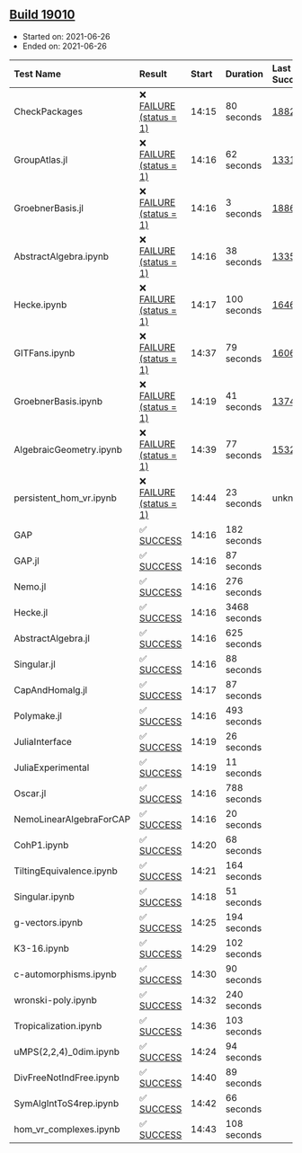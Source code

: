 ## [Build 19010](https://oscarci.mathematik.uni-kl.de/job/oscar/19010/)

* Started on: 2021-06-26
* Ended on: 2021-06-26

| Test Name    | Result | Start | Duration | Last Success | First Failure |
|:-------------|:-------|:------|:---------|:-------------|:--------------|
| CheckPackages | ❌ [FAILURE (status = 1)](https://oscarci.mathematik.uni-kl.de/job/oscar/19010/artifact/logs/build-19010/CheckPackages.log) | 14:15 | 80 seconds | [18822](https://oscarci.mathematik.uni-kl.de/job/oscar/18822/) | [18823](https://oscarci.mathematik.uni-kl.de/job/oscar/18823/) |
| GroupAtlas.jl | ❌ [FAILURE (status = 1)](https://oscarci.mathematik.uni-kl.de/job/oscar/19010/artifact/logs/build-19010/GroupAtlas.jl.log) | 14:16 | 62 seconds | [13311](https://oscarci.mathematik.uni-kl.de/job/oscar/13311/) | [13312](https://oscarci.mathematik.uni-kl.de/job/oscar/13312/) |
| GroebnerBasis.jl | ❌ [FAILURE (status = 1)](https://oscarci.mathematik.uni-kl.de/job/oscar/19010/artifact/logs/build-19010/GroebnerBasis.jl.log) | 14:16 | 3 seconds | [18864](https://oscarci.mathematik.uni-kl.de/job/oscar/18864/) | [18865](https://oscarci.mathematik.uni-kl.de/job/oscar/18865/) |
| AbstractAlgebra.ipynb | ❌ [FAILURE (status = 1)](https://oscarci.mathematik.uni-kl.de/job/oscar/19010/artifact/logs/build-19010/AbstractAlgebra.ipynb.log) | 14:16 | 38 seconds | [13355](https://oscarci.mathematik.uni-kl.de/job/oscar/13355/) | [13356](https://oscarci.mathematik.uni-kl.de/job/oscar/13356/) |
| Hecke.ipynb | ❌ [FAILURE (status = 1)](https://oscarci.mathematik.uni-kl.de/job/oscar/19010/artifact/logs/build-19010/Hecke.ipynb.log) | 14:17 | 100 seconds | [16463](https://oscarci.mathematik.uni-kl.de/job/oscar/16463/) | [16464](https://oscarci.mathematik.uni-kl.de/job/oscar/16464/) |
| GITFans.ipynb | ❌ [FAILURE (status = 1)](https://oscarci.mathematik.uni-kl.de/job/oscar/19010/artifact/logs/build-19010/GITFans.ipynb.log) | 14:37 | 79 seconds | [16068](https://oscarci.mathematik.uni-kl.de/job/oscar/16068/) | [16069](https://oscarci.mathematik.uni-kl.de/job/oscar/16069/) |
| GroebnerBasis.ipynb | ❌ [FAILURE (status = 1)](https://oscarci.mathematik.uni-kl.de/job/oscar/19010/artifact/logs/build-19010/GroebnerBasis.ipynb.log) | 14:19 | 41 seconds | [13748](https://oscarci.mathematik.uni-kl.de/job/oscar/13748/) | [13749](https://oscarci.mathematik.uni-kl.de/job/oscar/13749/) |
| AlgebraicGeometry.ipynb | ❌ [FAILURE (status = 1)](https://oscarci.mathematik.uni-kl.de/job/oscar/19010/artifact/logs/build-19010/AlgebraicGeometry.ipynb.log) | 14:39 | 77 seconds | [15322](https://oscarci.mathematik.uni-kl.de/job/oscar/15322/) | [15323](https://oscarci.mathematik.uni-kl.de/job/oscar/15323/) |
| persistent_hom_vr.ipynb | ❌ [FAILURE (status = 1)](https://oscarci.mathematik.uni-kl.de/job/oscar/19010/artifact/logs/build-19010/persistent_hom_vr.ipynb.log) | 14:44 | 23 seconds | unknown | unknown |
| GAP | ✅ [SUCCESS](https://oscarci.mathematik.uni-kl.de/job/oscar/19010/artifact/logs/build-19010/GAP.log) | 14:16 | 182 seconds |  |  |
| GAP.jl | ✅ [SUCCESS](https://oscarci.mathematik.uni-kl.de/job/oscar/19010/artifact/logs/build-19010/GAP.jl.log) | 14:16 | 87 seconds |  |  |
| Nemo.jl | ✅ [SUCCESS](https://oscarci.mathematik.uni-kl.de/job/oscar/19010/artifact/logs/build-19010/Nemo.jl.log) | 14:16 | 276 seconds |  |  |
| Hecke.jl | ✅ [SUCCESS](https://oscarci.mathematik.uni-kl.de/job/oscar/19010/artifact/logs/build-19010/Hecke.jl.log) | 14:16 | 3468 seconds |  |  |
| AbstractAlgebra.jl | ✅ [SUCCESS](https://oscarci.mathematik.uni-kl.de/job/oscar/19010/artifact/logs/build-19010/AbstractAlgebra.jl.log) | 14:16 | 625 seconds |  |  |
| Singular.jl | ✅ [SUCCESS](https://oscarci.mathematik.uni-kl.de/job/oscar/19010/artifact/logs/build-19010/Singular.jl.log) | 14:16 | 88 seconds |  |  |
| CapAndHomalg.jl | ✅ [SUCCESS](https://oscarci.mathematik.uni-kl.de/job/oscar/19010/artifact/logs/build-19010/CapAndHomalg.jl.log) | 14:17 | 87 seconds |  |  |
| Polymake.jl | ✅ [SUCCESS](https://oscarci.mathematik.uni-kl.de/job/oscar/19010/artifact/logs/build-19010/Polymake.jl.log) | 14:16 | 493 seconds |  |  |
| JuliaInterface | ✅ [SUCCESS](https://oscarci.mathematik.uni-kl.de/job/oscar/19010/artifact/logs/build-19010/JuliaInterface.log) | 14:19 | 26 seconds |  |  |
| JuliaExperimental | ✅ [SUCCESS](https://oscarci.mathematik.uni-kl.de/job/oscar/19010/artifact/logs/build-19010/JuliaExperimental.log) | 14:19 | 11 seconds |  |  |
| Oscar.jl | ✅ [SUCCESS](https://oscarci.mathematik.uni-kl.de/job/oscar/19010/artifact/logs/build-19010/Oscar.jl.log) | 14:16 | 788 seconds |  |  |
| NemoLinearAlgebraForCAP | ✅ [SUCCESS](https://oscarci.mathematik.uni-kl.de/job/oscar/19010/artifact/logs/build-19010/NemoLinearAlgebraForCAP.log) | 14:16 | 20 seconds |  |  |
| CohP1.ipynb | ✅ [SUCCESS](https://oscarci.mathematik.uni-kl.de/job/oscar/19010/artifact/logs/build-19010/CohP1.ipynb.log) | 14:20 | 68 seconds |  |  |
| TiltingEquivalence.ipynb | ✅ [SUCCESS](https://oscarci.mathematik.uni-kl.de/job/oscar/19010/artifact/logs/build-19010/TiltingEquivalence.ipynb.log) | 14:21 | 164 seconds |  |  |
| Singular.ipynb | ✅ [SUCCESS](https://oscarci.mathematik.uni-kl.de/job/oscar/19010/artifact/logs/build-19010/Singular.ipynb.log) | 14:18 | 51 seconds |  |  |
| g-vectors.ipynb | ✅ [SUCCESS](https://oscarci.mathematik.uni-kl.de/job/oscar/19010/artifact/logs/build-19010/g-vectors.ipynb.log) | 14:25 | 194 seconds |  |  |
| K3-16.ipynb | ✅ [SUCCESS](https://oscarci.mathematik.uni-kl.de/job/oscar/19010/artifact/logs/build-19010/K3-16.ipynb.log) | 14:29 | 102 seconds |  |  |
| c-automorphisms.ipynb | ✅ [SUCCESS](https://oscarci.mathematik.uni-kl.de/job/oscar/19010/artifact/logs/build-19010/c-automorphisms.ipynb.log) | 14:30 | 90 seconds |  |  |
| wronski-poly.ipynb | ✅ [SUCCESS](https://oscarci.mathematik.uni-kl.de/job/oscar/19010/artifact/logs/build-19010/wronski-poly.ipynb.log) | 14:32 | 240 seconds |  |  |
| Tropicalization.ipynb | ✅ [SUCCESS](https://oscarci.mathematik.uni-kl.de/job/oscar/19010/artifact/logs/build-19010/Tropicalization.ipynb.log) | 14:36 | 103 seconds |  |  |
| uMPS(2,2,4)_0dim.ipynb | ✅ [SUCCESS](https://oscarci.mathematik.uni-kl.de/job/oscar/19010/artifact/logs/build-19010/uMPS-2-2-4-_0dim.ipynb.log) | 14:24 | 94 seconds |  |  |
| DivFreeNotIndFree.ipynb | ✅ [SUCCESS](https://oscarci.mathematik.uni-kl.de/job/oscar/19010/artifact/logs/build-19010/DivFreeNotIndFree.ipynb.log) | 14:40 | 89 seconds |  |  |
| SymAlgIntToS4rep.ipynb | ✅ [SUCCESS](https://oscarci.mathematik.uni-kl.de/job/oscar/19010/artifact/logs/build-19010/SymAlgIntToS4rep.ipynb.log) | 14:42 | 66 seconds |  |  |
| hom_vr_complexes.ipynb | ✅ [SUCCESS](https://oscarci.mathematik.uni-kl.de/job/oscar/19010/artifact/logs/build-19010/hom_vr_complexes.ipynb.log) | 14:43 | 108 seconds |  |  |
